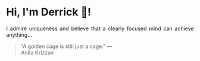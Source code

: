 # Hi, I'm Derrick 👋!
<p align="justify">I admire uniqueness and believe that a clearly focused mind can achieve anything...</p> 
<!-- #quote-start -->
<blockquote>&ldquo;A golden cage is still just a cage.&rdquo; &mdash; <footer>Anita Krizzan</footer></blockquote>
<!-- #quote-end -->
